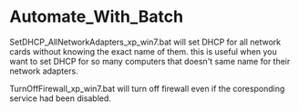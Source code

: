 # Automate_With_Batch
SetDHCP_AllNetworkAdapters_xp_win7.bat 
will set DHCP for all network cards without knowing the exact name of them. this is useful when you want to set DHCP for so many computers that doesn't same name for their network adapters.


TurnOffFirewall_xp_win7.bat
will turn off firewall even if the coresponding service had been disabled. 
